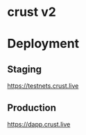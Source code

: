# crust v2

# Deployment

## Staging

https://testnets.crust.live

## Production

https://dapp.crust.live
